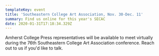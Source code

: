 ```yaml
---
templateKey: event
title: 'Southeastern College Art Association, Nov. 30-Dec. 11'
summary: Find us online for this year's SECAC
date: 2020-01-31T17:18:34.329Z
---
```

Amherst College Press representatives will be available to meet virtually during the [](http://www.buffalo.edu/nemla.html)76th Southeastern College Art Association conference. Reach out to us if you'd like to talk.